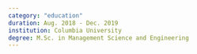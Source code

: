 ```yaml
---
category: "education"
duration: Aug. 2018 - Dec. 2019
institution: Columbia University
degree: M.Sc. in Management Science and Engineering
---
```


